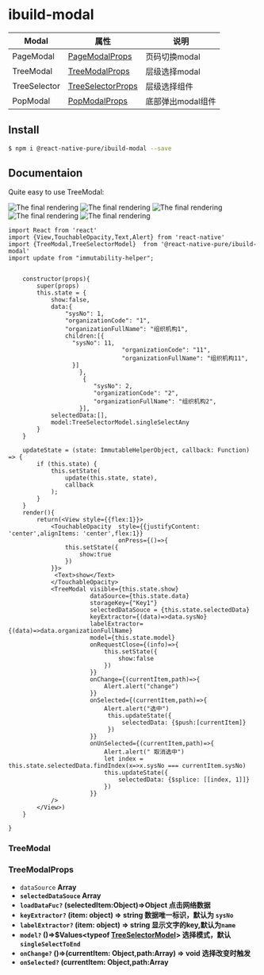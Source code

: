 # ibuild-modal

Modal | 属性 | 说明
---- | ---|---
PageModal  | [PageModalProps](#pagemodalprops)| 页码切换modal
TreeModal | [TreeModalProps](#treemodalprops)| 层级选择modal 
TreeSelector | [TreeSelectorProps](#treeselectorprops) | 层级选择组件 
PopModal | [PopModalProps](#popmodalprops)| 底部弹出modal组件


## Install

```bash
$ npm i @react-native-pure/ibuild-modal --save
```

## Documentaion

Quite easy to use TreeModal:

![The final rendering](./assets/gif/单列选择模式.gif)
![The final rendering](./assets/gif/多列任意选.gif)
![The final rendering](./assets/gif/多列单选.gif)
![The final rendering](./assets/gif/多选任意.gif)
![The final rendering](./assets/gif/多选到底.gif)

```
import React from 'react'
import {View,TouchableOpacity,Text,Alert} from 'react-native'
import {TreeModal,TreeSelectorModel}  from '@react-native-pure/ibuild-modal'
import update from "immutability-helper";


    constructor(props){
        super(props)
        this.state = {
            show:false,
            data:{	
                "sysNo": 1,
                "organizationCode": "1",
                "organizationFullName": "组织机构1",
                children:[{
                  "sysNo": 11,
                                "organizationCode": "11",
                                "organizationFullName": "组织机构11",
                  }]
                 	},
                 	 {
                 		"sysNo": 2,
                 		"organizationCode": "2",
                 		"organizationFullName": "组织机构2",
                 	}],
            selectedData:[],
            model:TreeSelectorModel.singleSelectAny
        }
    }

    updateState = (state: ImmutableHelperObject, callback: Function) => {
        if (this.state) {
            this.setState(
                update(this.state, state),
                callback
            );
        }
    }
    render(){
        return(<View style={{flex:1}}>
            <TouchableOpacity  style={{justifyContent: 'center',alignItems: 'center',flex:1}}
                               onPress={()=>{
                this.setState({
                    show:true
                })
            }}>
             <Text>show</Text>
            </TouchableOpacity>
            <TreeModal visible={this.state.show}
                       dataSource={this.state.data}
                       storageKey={"Key1"}
                       selectedDataSouce = {this.state.selectedData}
                       keyExtractor={(data)=>data.sysNo}
                       labelExtractor={(data)=>data.organizationFullName}
                       model={this.state.model}
                       onRequestClose={(info)=>{
                           this.setState({
                               show:false
                           })
                       }}
                       onChange={(currentItem,path)=>{
                           Alert.alert("change")
                       }}
                       onSelected={(currentItem,path)=>{
                           Alert.alert("选中")
                            this.updateState({
                                selectedData: {$push:[currentItem]}
                            })
                       }}
                       onUnSelected={(currentItem,path)=>{
                           Alert.alert(" 取消选中")
                           let index = this.state.selectedData.findIndex(x=>x.sysNo === currentItem.sysNo)
                           this.updateState({
                               selectedData: {$splice: [[index, 1]]}
                           })
                       }}
            />
        </View>)
    }

}

```


### TreeModal 

### TreeModalProps
- `dataSource` **Array<Object>** 
- `selectedDataSouce` **Array<Object>** 
- `loadDataFuc?` **(selectedItem:Object)=>Object**  点击网络数据
- `keyExtractor?` **(item: object) => string**  数据唯一标识，默认为 `sysNo`
- `labelExtractor?` **(item: object) => string**  显示文字的key,默认为`name`
- `model?` **()=>$Values<typeof [TreeSelectorModel](treeselectormodel)>**  选择模式，默认`singleSelectToEnd`
- `onChange?` **()=>(currentItem: Object,path:Array<Object>) => void**  选择改变时触发
- `onSelected?` **(currentItem: Object,path:Array<Object>) => void**  选中时触发
- `onUnSelected?` **(currentItem: Object,path:Array<Object>) => void** 取消选择时触发
- `lastSelectedPath?` **Array**  最后选择的全路径，如果提供将自动跳到上次选择的位置
- `maxLevel?` **number**  页最多显示多少列，默认为`10`
- `initLevel?` **number**  初始化显示列,默认为 `2`
- `storageKey?` **string**  提供一个字符串key用以保存历史选择数据以实现数据分离，如果不传的将使用默认key对历史选择数据进行保存
- `style?` **Object** 
- `onError?` **(message:string)=>void** 
- `hiddenHomeIcon?` **boolean**  是否隐藏header上home Icon
- `homeTitle?` **string** 初始化header 第一个位置的内容
- `showFullValue?` **boolean**  Item内容是否显示全路径
- `navbarStyle?` **[NavigationBarStyle](#navigationbarstyle)**
- `title?` **string**
- `onPressLeft?` **()=>void** 
- `onPressRight?` **()=>void** 
- `hiddenLeft?` **boolean** 
- `hiddenRight?` **boolean** 
- `renderLeft?` **React.ReactElement < any >** 
- `renderRight?` **React.ReactElement < any >** 
- `renderEmpty?` **React.ReactElement < any >** 



### TreeSelectorProps
- `dataSource` **Array<Object>** 
- `selectedDataSouce` **Array<Object>** 
- `loadDataFuc?` **(selectedItem:Object)=>Object**  点击网络数据
- `keyExtractor?` **(item: object) => string**  数据唯一标识，默认为 `sysNo`
- `labelExtractor?` **(item: object) => string**  显示文字的key,默认为`name`
- `model?` **()=>$Values<typeof [TreeSelectorModel](treeselectormodel)>**  选择模式，默认`singleSelectToEnd`
- `onChange?` **()=>(currentItem: Object,path:Array<Object>) => void**  选择改变时触发
- `onSelected?` **(currentItem: Object,path:Array<Object>) => void**  选中时触发
- `onUnSelected?` **(currentItem: Object,path:Array<Object>) => void** 取消选择时触发
- `lastSelectedPath?` **Array**  最后选择的全路径，如果提供将自动跳到上次选择的位置
- `maxLevel?` **number**  页最多显示多少列，默认为`10`
- `initLevel?` **number**  初始化显示列,默认为 `2`
- `storageKey?` **string**  提供一个字符串key用以保存历史选择数据以实现数据分离，如果不传的将使用默认key对历史选择数据进行保存
- `style?` **Object** 
- `onError?` **(message:string)=>void** 
- `hiddenHomeIcon?` **boolean**  是否隐藏header上home Icon
- `homeTitle?` **string** 初始化header 第一个位置的内容
- `showFullValue?` **boolean**  Item内容是否显示全路径
    

### PageModalProps
- `navbarStyle?` **[NavigationBarStyle](#navigationbarstyle)**
- `title?` **string**
- `onPressLeft?` **()=>void** 
- `onPressRight?` **()=>void** 
- `hiddenLeft?` **boolean** 
- `hiddenRight?` **boolean** 
- `renderLeft?` **React.ReactElement < any >** 
- `renderRight?` **React.ReactElement < any >** 

### NavigationBarStyle
####导航栏样式
- `title` **Object** title样式
- `leftButton` **Object** 左边按钮样式
- `rightButton` **Object** 右边按钮样式
- `contaner` **Object** 导航栏外层view样式

### TreeSelectorModel
####层级选择组件模式

 - `multiSelectToEnd`:"multiSelectToEnd" 多选，只有到最后一级
 - `multiSelectAny`:"multiSelectAny"  每一级都可以多选
 - `singleSelectToEnd`:"singleSelectToEnd" 单选，只有到最后一级
 - `singleSelectAny`:"singleSelectAny" 每一级都可以单选


### TransitionType 
####页面切换动画

 - `none`:"none" 没有动画
 - `horizontal`:"horizontal"  从右往左推出页面
 - `vertical`:"vertical" 从下往上推出页面

### PopModalProps 
 - `visible` **boolean** 
 - `onRequestClose` **()=>void** 
 - `onShown?` **()=>void** 
 - `onHidden?` **()=>void** 
 - `children?` **any* 
  